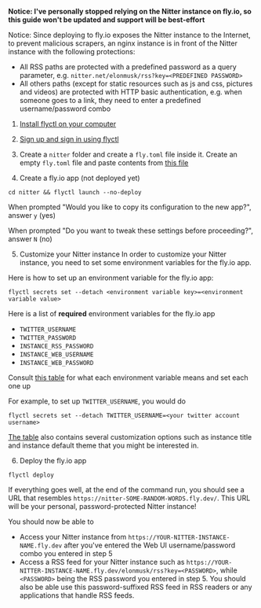**Notice: I've personally stopped relying on the Nitter instance on fly.io, so this guide won't be updated and support will be best-effort**

Notice: Since deploying to fly.io exposes the Nitter instance to the Internet, to prevent malicious scrapers, an nginx instance is in front of the Nitter instance with the following protections:

* All RSS paths are protected with a predefined password as a query parameter, e.g. `nitter.net/elonmusk/rss?key=<PREDEFINED PASSWORD>`
* All others paths (except for static resources such as js and css, pictures and videos) are protected with HTTP basic authentication, e.g. when someone goes to a link, they need to enter a predefined username/password combo

1. [Install flyctl on your computer](https://fly.io/docs/hands-on/install-flyctl/)

2. [Sign up and sign in using flyctl](https://fly.io/docs/hands-on/sign-up-sign-in/)

3. Create a `nitter` folder and create a `fly.toml` file inside it.
Create an empty `fly.toml` file and paste contents from [this file](https://github.com/sekai-soft/nitter/blob/master/fly.example.toml)

4. Create a fly.io app (not deployed yet)
```
cd nitter && flyctl launch --no-deploy
```

When prompted "Would you like to copy its configuration to the new app?", answer `y` (yes)

When prompted "Do you want to tweak these settings before proceeding?", answer `N` (no)

5. Customize your Nitter instance
In order to customize your Nitter instance, you need to set some environment variables for the fly.io app.

Here is how to set up an environment variable for the fly.io app:

```
flyctl secrets set --detach <environment variable key>=<environment variable value>
```

Here is a list of **required** environment variables for the fly.io app

* `TWITTER_USERNAME`
* `TWITTER_PASSWORD`
* `INSTANCE_RSS_PASSWORD`
* `INSTANCE_WEB_USERNAME`
* `INSTANCE_WEB_PASSWORD`

Consult [this table](https://github.com/sekai-soft/nitter?tab=readme-ov-file#usage) for what each environment variable means and set each one up

For example, to set up `TWITTER_USERNAME`, you would do

```
flyctl secrets set --detach TWITTER_USERNAME=<your twitter account username>
```

[The table](https://github.com/sekai-soft/nitter?tab=readme-ov-file#usage) also contains several customization options such as instance title and instance default theme that you might be interested in.

6. Deploy the fly.io app
```
flyctl deploy
```

If everything goes well, at the end of the command run, you should see a URL that resembles `https://nitter-SOME-RANDOM-WORDS.fly.dev/`. This URL will be your personal, password-protected Nitter instance!

You should now be able to
* Access your Nitter instance from `https://YOUR-NITTER-INSTANCE-NAME.fly.dev` after you've entered the Web UI username/password combo you entered in step 5
* Access a RSS feed for your Nitter instance such as `https://YOUR-NITTER-INSTANCE-NAME.fly.dev/elonmusk/rss?key=<PASSWORD>`, while `<PASSWORD>` being the RSS password you entered in step 5. You should also be able use this password-suffixed RSS feed in RSS readers or any applications that handle RSS feeds.
